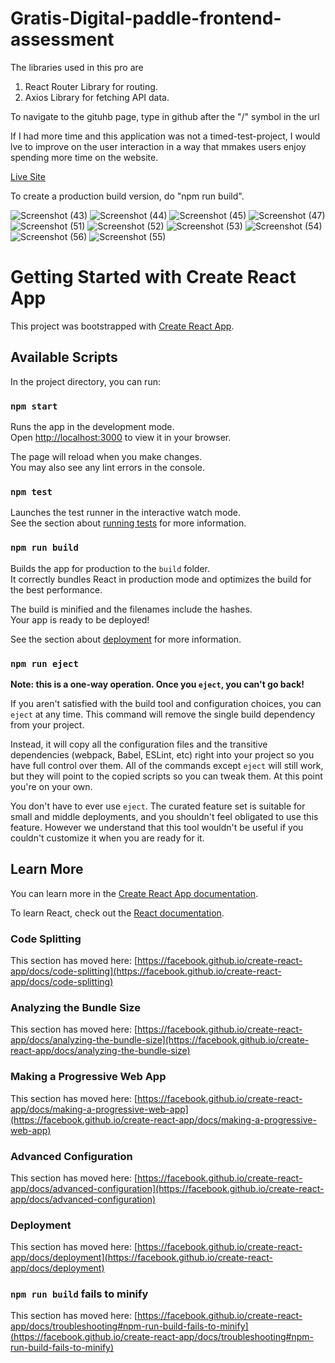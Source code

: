 # Gratis-Digital-paddle-frontend-assessment

The libraries used in this pro are

1. React Router Library for routing.
1. Axios Library for fetching API data.

To navigate to the gituhb page, type in github after the "/" symbol in the url

If I had more time and this application was not a timed-test-project,
I would lve to improve on the user interaction in a way that mmakes users enjoy spending more time on the website.

[Live Site](https://warm-licorice-ea3c65.netlify.app)

To create a production build version, do "npm run build".

![Screenshot (43)](https://user-images.githubusercontent.com/95687544/169798589-64ea84f8-009f-41fa-a2e4-dd0b4783de57.png)
![Screenshot (44)](https://user-images.githubusercontent.com/95687544/169798624-c12f02bc-d7fa-48a5-b46d-ed935ef937d4.png)
![Screenshot (45)](https://user-images.githubusercontent.com/95687544/169798661-faf0e51e-a161-488e-9c9e-ab06baadb436.png)
![Screenshot (47)](https://user-images.githubusercontent.com/95687544/169798671-0344e629-230a-4976-91f2-c2bd3dbd4d63.png)
![Screenshot (51)](https://user-images.githubusercontent.com/95687544/169798906-20a88170-52eb-4f84-b976-6ab2e0a277b7.png)
![Screenshot (52)](https://user-images.githubusercontent.com/95687544/169798832-acb54c60-4aab-4244-b7f1-e93dfc84ba05.png)
![Screenshot (53)](https://user-images.githubusercontent.com/95687544/169798929-cdad6919-5c6d-47a5-836b-9e8b7e0d3133.png)
![Screenshot (54)](https://user-images.githubusercontent.com/95687544/169798968-3087cc4f-b72e-44b4-878e-7bdd2b8aeec1.png)
![Screenshot (56)](https://user-images.githubusercontent.com/95687544/169798985-0b1a82a0-ebfd-40cb-b78a-b09e58c34987.png)
![Screenshot (55)](https://user-images.githubusercontent.com/95687544/169799013-e8a9e1b2-2e3f-4b48-a752-9432997572a3.png)

# Getting Started with Create React App

This project was bootstrapped with [Create React App](https://github.com/facebook/create-react-app).

## Available Scripts

In the project directory, you can run:

### `npm start`

Runs the app in the development mode.\
Open [http://localhost:3000](http://localhost:3000) to view it in your browser.

The page will reload when you make changes.\
You may also see any lint errors in the console.

### `npm test`

Launches the test runner in the interactive watch mode.\
See the section about [running tests](https://facebook.github.io/create-react-app/docs/running-tests) for more information.

### `npm run build`

Builds the app for production to the `build` folder.\
It correctly bundles React in production mode and optimizes the build for the best performance.

The build is minified and the filenames include the hashes.\
Your app is ready to be deployed!

See the section about [deployment](https://facebook.github.io/create-react-app/docs/deployment) for more information.

### `npm run eject`

**Note: this is a one-way operation. Once you `eject`, you can't go back!**

If you aren't satisfied with the build tool and configuration choices, you can `eject` at any time. This command will remove the single build dependency from your project.

Instead, it will copy all the configuration files and the transitive dependencies (webpack, Babel, ESLint, etc) right into your project so you have full control over them. All of the commands except `eject` will still work, but they will point to the copied scripts so you can tweak them. At this point you're on your own.

You don't have to ever use `eject`. The curated feature set is suitable for small and middle deployments, and you shouldn't feel obligated to use this feature. However we understand that this tool wouldn't be useful if you couldn't customize it when you are ready for it.

## Learn More

You can learn more in the [Create React App documentation](https://facebook.github.io/create-react-app/docs/getting-started).

To learn React, check out the [React documentation](https://reactjs.org/).

### Code Splitting

This section has moved here: [https://facebook.github.io/create-react-app/docs/code-splitting](https://facebook.github.io/create-react-app/docs/code-splitting)

### Analyzing the Bundle Size

This section has moved here: [https://facebook.github.io/create-react-app/docs/analyzing-the-bundle-size](https://facebook.github.io/create-react-app/docs/analyzing-the-bundle-size)

### Making a Progressive Web App

This section has moved here: [https://facebook.github.io/create-react-app/docs/making-a-progressive-web-app](https://facebook.github.io/create-react-app/docs/making-a-progressive-web-app)

### Advanced Configuration

This section has moved here: [https://facebook.github.io/create-react-app/docs/advanced-configuration](https://facebook.github.io/create-react-app/docs/advanced-configuration)

### Deployment

This section has moved here: [https://facebook.github.io/create-react-app/docs/deployment](https://facebook.github.io/create-react-app/docs/deployment)

### `npm run build` fails to minify

This section has moved here: [https://facebook.github.io/create-react-app/docs/troubleshooting#npm-run-build-fails-to-minify](https://facebook.github.io/create-react-app/docs/troubleshooting#npm-run-build-fails-to-minify)
